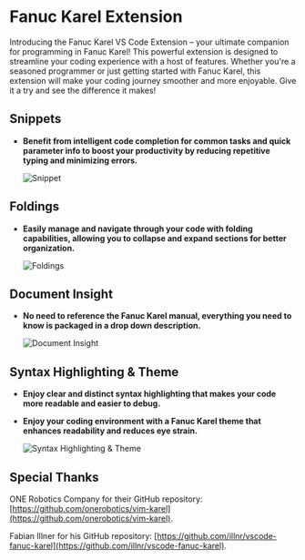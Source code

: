 # Fanuc Karel Extension

Introducing the Fanuc Karel VS Code Extension – your ultimate companion for programming in Fanuc Karel! This powerful extension is designed to streamline your coding experience with a host of features.
Whether you're a seasoned programmer or just getting started with Fanuc Karel, this extension will make your coding journey smoother and more enjoyable. Give it a try and see the difference it makes!

## Snippets
* **Benefit from intelligent code completion for common tasks and quick parameter info to boost your productivity by reducing repetitive typing and minimizing errors.**

    ![Snippet](https://github.com/HunterTruba/Fanuc-Karel/blob/main/assets/gifs/Snippet.gif?raw=true)
## 
## Foldings
* **Easily manage and navigate through your code with folding capabilities, allowing you to collapse and expand sections for better organization.**

    ![Foldings](https://github.com/HunterTruba/Fanuc-Karel/blob/main/assets/gifs/Foldings.gif?raw=true)
##
## Document Insight
* **No need to reference the Fanuc Karel manual, everything you need to know is packaged in a drop down description.**

    ![Document Insight](https://github.com/HunterTruba/Fanuc-Karel/blob/main/assets/images/Document_Insight.png?raw=true)
## 
## Syntax Highlighting & Theme
* **Enjoy clear and distinct syntax highlighting that makes your code more readable and easier to debug.**
* **Enjoy your coding environment with a Fanuc Karel theme that enhances readability and reduces eye strain.**

    ![Syntax Highlighting & Theme](https://github.com/HunterTruba/Fanuc-Karel/blob/main/assets/images/Theme.png?raw=true)
## 
## Special Thanks
ONE Robotics Company for their GitHub repository: [https://github.com/onerobotics/vim-karel](https://github.com/onerobotics/vim-karel).

Fabian Illner for his GitHub repository: [https://github.com/illnr/vscode-fanuc-karel](https://github.com/illnr/vscode-fanuc-karel).

